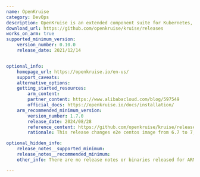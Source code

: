 ```yaml
---
name: OpenKruise
category: DevOps
description: OpenKruise is an extended component suite for Kubernetes, which mainly focuses on application automations, such as deployment, upgrade, ops and availability protection.
download_url: https://github.com/openkruise/kruise/releases
works_on_arm: true
supported_minimum_version:
    version_number: 0.10.0
    release_date: 2021/12/14


optional_info:
    homepage_url: https://openkruise.io/en-us/
    support_caveats:
    alternative_options:
    getting_started_resources:
        arm_content:
        partner_content: https://www.alibabacloud.com/blog/597549
        official_docs: https://openkruise.io/docs/installation/
    arm_recommended_minimum_version:
        version_number: 1.7.0
        release_date: 2024/08/28
        reference_content: https://github.com/openkruise/kruise/releases/tag/v1.7.0
        rationale: This release changes e2e centos image from 6.7 to 7, so that e2e can work on arm node. This release also introduces major enhancements across CloneSet, SidecarSet, StatefulSet, and ImagePullJob. CloneSet now always recreates pods when volumeClaimTemplates change. Kubernetes dependency is bumped to 1.28, with compatibility retained down to 1.18. SidecarSet adds native support for K8s 1.28 Sidecar Containers with improved lifecycle handling. ImagePullJob supports credential provider plugins like AWS. Advanced StatefulSet gains start ordinal support and pod index labels. Additional features include webhook CA injection via cert-manager, cri-docker.sock support in kruise-daemon, and structured logging. Performance is boosted via SidecarSet controller optimizations and reduced Pod update conflicts.

optional_hidden_info:
    release_notes__supported_minimum:
    release_notes__recommended_minimum:
    other_info: There are no release notes or binaries released for ARM64. To install minimum version, OpenKruise requires Kubernetes 1.18+ version.

---
```


